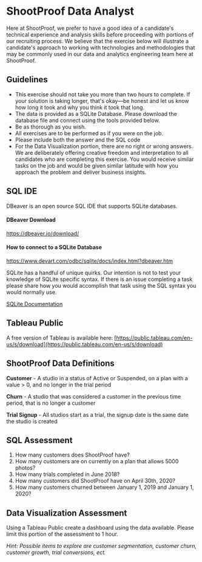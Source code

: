 ﻿# ShootProof Data Analyst 
Here at ShootProof, we prefer to have a good idea of a candidate's technical experience and analysis skills before proceeding with portions of our recruiting process. We believe that the exercise below will illustrate a candidate's approach to working with technologies and methodologies that may be commonly used in our data and analytics engineering team here at ShootProof.

## Guidelines
-  This exercise should not take you more than two hours to complete. If your solution is taking longer, that's okay—be honest and let us know how long it took and why you think it took that long.
- The data is provided as a SQLite Database. Please download the database file and connect using the tools provided below.
-   Be as thorough as you wish.
-   All exercises are to be performed as if you were on the job.
-   Please include both the answer and the SQL code 
-  For the Data Visualization portion, there are no right or wrong answers. We are deliberately offering creative freedom and interpretation to all candidates who are completing this exercise. You would receive similar tasks on the job and would be given similar latitude with how you approach the problem and deliver business insights.

## SQL IDE
DBeaver is an open source SQL IDE that supports SQLite databases. 

#### DBeaver Download 
https://dbeaver.io/download/

#### How to connect to a SQLite Database
https://www.devart.com/odbc/sqlite/docs/index.html?dbeaver.htm

SQLite has a handful of unique quirks. Our intention is not to test your knowledge of SQLite specific syntax. If there is an issue completing a task please share how you would accomplish that task using the SQL syntax you would normally use.

[SQLite Documentation](https://www.sqlitetutorial.net/sqlite-date-functions/sqlite-date-function/) 
## Tableau Public
A free version of Tableau is available here: [https://public.tableau.com/en-us/s/download](https://public.tableau.com/en-us/s/download)

## ShootProof Data Definitions
**Customer** - A studio in a status of Active or Suspended, on a plan with a value > 0, and no longer in the trial period

**Churn** - A studio that was considered a customer in the previous time period, that is no longer a customer

**Trial Signup** - All studios start as a trial, the signup date is the same date the studio is created

## SQL Assessment

1.  How many customers does ShootProof have?
2.  How many customers are on currently on a plan that allows 5000 photos?
3.  How many trials completed in June 2018?
4.  How many customers did ShootProof have on April 30th, 2020?
5.  How many customers churned between January 1, 2019 and January 1, 2020?

## Data Visualization Assessment

Using a Tableau Public create a dashboard using the data available. Please limit this portion of the assessment to 1 hour.

*Hint: Possible items to explore are customer segmentation, customer churn, customer growth, trial conversions, ect.*


